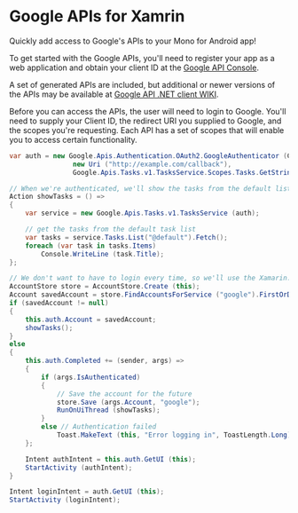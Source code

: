# Google APIs for Xamrin

Quickly add access to Google's APIs to your Mono for Android app!

To get started with the Google APIs, you'll need to register your app
as a web application and obtain your client ID at the
[Google API Console](https://code.google.com/apis/console/).

A set of generated APIs are included, but additional or newer versions
of the APIs may be available at
[Google API .NET client WIKI](http://code.google.com/p/google-api-dotnet-client/wiki/APIs).

Before you can access the APIs, the user will need to login to Google.
You'll need to supply your Client ID, the redirect URI you supplied to Google, and
the scopes you're requesting. Each API has a set of scopes that will enable you to
access certain functionality.

```csharp
var auth = new Google.Apis.Authentication.OAuth2.GoogleAuthenticator (ClientID,
				new Uri ("http://example.com/callback"),
				Google.Apis.Tasks.v1.TasksService.Scopes.Tasks.GetStringValue());

// When we're authenticated, we'll show the tasks from the default list
Action showTasks = () =>
{
	var service = new Google.Apis.Tasks.v1.TasksService (auth);

	// get the tasks from the default task list
	var tasks = service.Tasks.List("@default").Fetch();
	foreach (var task in tasks.Items)
		Console.WriteLine (task.Title);
};

// We don't want to have to login every time, so we'll use the Xamarin.Auth AccoutnStore
AccountStore store = AccountStore.Create (this);
Account savedAccount = store.FindAccountsForService ("google").FirstOrDefault();
if (savedAccount != null)
{
	this.auth.Account = savedAccount;
	showTasks();
}
else
{
	this.auth.Completed += (sender, args) =>
	{
		if (args.IsAuthenticated)
		{
			// Save the account for the future
			store.Save (args.Account, "google");
			RunOnUiThread (showTasks);
		}
		else // Authentication failed
			Toast.MakeText (this, "Error logging in", ToastLength.Long).Show();
	};

	Intent authIntent = this.auth.GetUI (this);
	StartActivity (authIntent);
}

Intent loginIntent = auth.GetUI (this);
StartActivity (loginIntent);
```